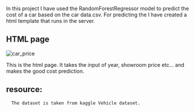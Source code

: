 In this project I have used the RandomForestRegressor model to predict the cost of a car based on the car data.csv.
For predicting the I have created a html template that runs in the server.



## HTML page
![car_price](https://github.com/Chandrahas111/ML/assets/143534361/2906fb5e-97fc-4bee-aef2-5e4e657ddcff)



This is the html page.
It takes the input of year, showroom price etc... and makes the good cost prediction.
## resource:
      The dataset is taken from kaggle Vehicle dataset.
